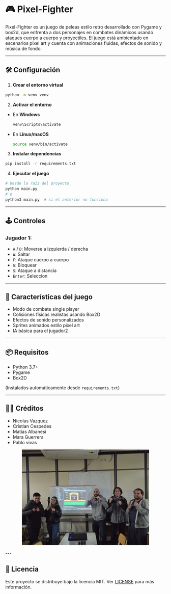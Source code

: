 # 🎮 Pixel-Fighter

Pixel-Fighter es un juego de peleas estilo retro desarrollado con Pygame y box2d, que enfrenta a dos personajes en combates dinámicos usando ataques cuerpo a cuerpo y proyectiles. El juego está ambientado en escenarios pixel art y cuenta con animaciones fluidas, efectos de sonido y música de fondo.

---

## 🛠️ Configuración

1. **Crear el entorno virtual**

```bash
python -m venv venv
```

2. **Activar el entorno**

- En **Windows**

  ```cmd
  venv\Scripts\activate
  ```

- En **Linux/macOS**

  ```bash
  source venv/bin/activate
  ```

3. **Instalar dependencias**

```bash
pip install -r requirements.txt
```

4. **Ejecutar el juego**

```bash
# Desde la raíz del proyecto
python main.py
# o
python3 main.py  # si el anterior no funciona
```

---

## 🕹️ Controles

### Jugador 1:

- `A` / `D`: Moverse a izquierda / derecha
- `W`: Saltar
- `F`: Ataque cuerpo a cuerpo
- `G`: Bloquear
- `S`: Ataque a distancia
- `Enter`: Seleccion
---

## 🧩 Características del juego

- Modo de combate single player
- Colisiones físicas realistas usando Box2D
- Efectos de sonido personalizados
- Sprites animados estilo pixel art
- IA básica para el jugador2

---

## 📦 Requisitos

- Python 3.7+
- Pygame
- Box2D

(Instalados automáticamente desde `requirements.txt`)

---

## 👨‍💻 Créditos

- Nicolas Vazquez
- Cristian Cespedes
- Matias Albanesi
- Mara Guerrera
- Pablo vivas

<p align="center">
  <img src="integrantes.jpg" alt="Pixel-Fighter integrantes" width="400"/>
</p>
---

## 📄 Licencia

Este proyecto se distribuye bajo la licencia MIT. Ver [LICENSE](LICENSE) para más información.
